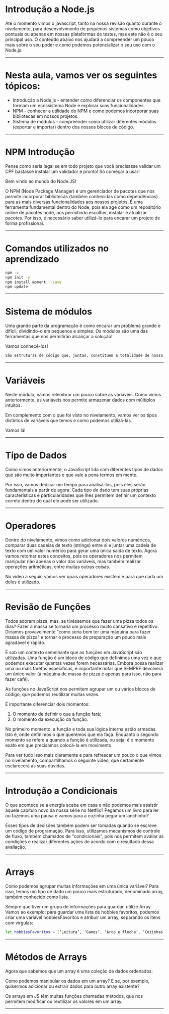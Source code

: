 # Introdução a Node.js

Até o momento vimos o javascript, tanto na nossa revisão quanto durante o nivelamento, para desenvolvimento de pequenos sistemas como objetivos pontuais ou apenas em nossas plataformas de testes, mas este não é o seu principal uso. O conteúdo abaixo nos ajudará a compreender um pouco mais sobre o seu poder e como podemos potencializar o seu uso com o Node.js.

__________________________________________________________________________________________________________________________________

# Nesta aula, vamos ver os seguintes tópicos:

 - Introdução a Node.js - entender como diferenciar os componentes que formam um ecossistema Node e explorar suas funcionalidades.
 - NPM - conhecer a utilidade do NPM e como podemos incorporar suas bibliotecas em nossos projetos.
 - Sistema de módulos - compreender como utilizar diferentes módulos (exportar e importar) dentro dos nossos blocos de código.
__________________________________________________________________________________________________________________________________
# NPM Introdução

Pense como seria legal se em todo projeto que você precisasse validar um CPF bastasse instalar um validador e pronto! Só começar a usar!


Bem vindo ao mundo do Node.JS!


O NPM (Node Package Manager) é um gerenciador de pacotes que nos permite incorporar bibliotecas (também conhecidas como dependências) para as mais diversas funcionalidades aos nossos projetos. É uma ferramenta fundamental dentro do Node, pois ela age como um repositório online de pacotes node, nos permitindo escolher, instalar e atualizar pacotes. Por isso, é necessário saber utilizá-lo para encarar um projeto de forma profissional.

__________________________________________________________________________________________________________________________________
# Comandos utilizados no aprendizado

 ```sh
npm -v 
npm init -y
npm install moment --save
npm update
```
__________________________________________________________________________________________________________________________________
# Sistema de módulos

Uma grande parte da programação é como encarar um problema grande e difícil, dividindo-o em pequenos e simples. Os módulos são uma das ferramentas que nos permitirão alcançar a solução!

Vamos conhecê-los!

```sh
São estruturas de código que, juntas, constituem a totalidade de nossa aplicação e configuram sua usabilidade.
```
__________________________________________________________________________________________________________________________________
# Variáveis

Neste módulo, vamos relembrar um pouco sobre as variáveis. Como vimos anteriormente, as variáveis nos permite armazenar dados com múltiplos intuitos.

Em complemento com o que foi visto no nivelamento, vamos ver os tipos distintos de variáveis que temos e como podemos utilizá-las.

Vamos lá!
__________________________________________________________________________________________________________________________________
# Tipo de Dados

Como vimos anteriormente, o JavaScript lida com diferentes tipos de dados que são muito importantes e que vale a pena termos em mente.

Por isso, vamos dedicar um tempo para analisá-los, pois eles serão fundamentais a partir de agora. Cada tipo de dado tem suas próprias características e particularidades que lhes permitem definir um contexto correto dentro do qual ele pode ser utilizado.
__________________________________________________________________________________________________________________________________
# Operadores

Dentro do nivelamento, vimos como adicionar dois valores numéricos, comparar duas cadeias de texto (strings) entre si e juntar uma cadeia de texto com um valor numérico para gerar uma única saída de texto. Agora vamos retomar estes conceitos, pois os operadores nos permitem manipular não apenas o valor das variáveis, mas também realizar operações aritméticas, entre muitas outras coisas.

No vídeo a seguir, vamos ver quais operadores existem e para que cada um deles é utilizado.
__________________________________________________________________________________________________________________________________
# Revisão de Funções

Todos adoram pizza, mas, se tivéssemos que fazer uma pizza todos os dias? Fazer a massa se tornaria um processo muito cansativo e repetitivo. Diríamos provavelmente "como seria bom ter uma máquina para fazer massa de pizza" e tornar o processo de preparação um pouco mais agradável e rápido.

É sob um contexto semelhante que as funções em JavaScript são utilizadas. Uma função é um bloco de código que definimos uma vez e que podemos executar quantas vezes forem necessárias. Embora possa realizar uma ou mais tarefas específicas, é importante notar que SEMPRE devolverá um único valor (a máquina de massa de pizza é apenas para isso, não para fazer café).

As funções no JavaScript nos permitem agrupar um ou vários blocos de código, que podemos reutilizar muitas vezes.

É importante diferenciar dois momentos:

1. O momento de definir o que a função fará;
2. O momento da execução da função.

No primeiro momento, a função e toda sua lógica interna estão armadas. Isto é, onde definimos o que queremos que ela faça. Enquanto o segundo momento se refere a quando a função é utilizada, ou seja, é o momento exato em que precisamos colocá-la em movimento.

Para ver tudo isso mais claramente e para refrescar um pouco o que vimos no nivelamento, compartilhamos o seguinte vídeo, que certamente esclarecerá as suas dúvidas.
__________________________________________________________________________________________________________________________________
# Introdução a Condicionais

O que acontece se a energia acaba em casa e não podemos mais assistir àquele capítulo novo da nossa série no Netflix? Pegamos um livro para ler ou fazemos uma pausa e vamos para a cozinha pegar um lanchinho?

Esses tipos de decisões também podem ser tomadas quando se escreve um código de programação. Para isso, utilizamos mecanismos de controle de fluxo, também chamados de "condicionais", pois nos permitem avaliar as condições e realizar diferentes ações de acordo com o resultado dessa avaliação.
__________________________________________________________________________________________________________________________________
# Arrays
Como podemos agrupar muitas informações em uma única variável? Para isso, temos um tipo de dado um pouco mais estruturado, denominado array, também conhecido como lista.

Sempre que tiver um grupo de informações para guardar, utilize Array. Vamos ao exemplo: para guardar uma lista de hobbies favoritos, podemos criar uma variável hobbiesFavoritos e atribuir um array, separando os itens com vírgulas:

```sh
let hobbiesFavoritos = [‘Leitura’, ‘Games’, ‘Arco e flecha’, ‘Cozinhas’]
```
__________________________________________________________________________________________________________________________________
# Métodos de Arrays

Agora que sabemos que um array é uma coleção de dados ordenados:

Como podemos manipular os dados em um array? E se, por exemplo, quisermos adicionar ou extrair dados para outro array existente?

Os arrays em JS têm muitas funções chamadas métodos, que nos permitem modificar ou reutilizar os valores em um array.
__________________________________________________________________________________________________________________________________
